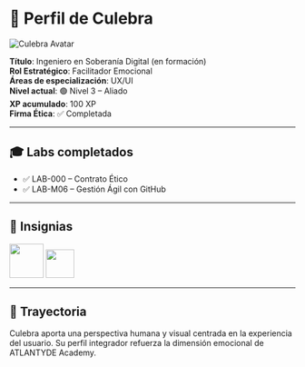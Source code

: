 # 👤 Perfil de Culebra

![Culebra Avatar](https://avatars.githubusercontent.com/u/208847677?v=4)

**Título**: Ingeniero en Soberanía Digital (en formación)  
**Rol Estratégico**: Facilitador Emocional  
**Áreas de especialización**: UX/UI  
**Nivel actual**: 🟢 Nivel 3 – Aliado  
**XP acumulado**: 100 XP  
**Firma Ética**: ✅ Completada

---

## 🎓 Labs completados

- ✅ LAB-000 – Contrato Ético
- ✅ LAB-M06 – Gestión Ágil con GitHub

---

## 🏅 Insignias

<img src="/assets/badges/badge-nivel-3.svg" height="60">
<img src="/assets/badges/badge-role-ux.svg" height="50">

---

## 🧭 Trayectoria

Culebra aporta una perspectiva humana y visual centrada en la experiencia del usuario. Su perfil integrador refuerza la dimensión emocional de ATLANTYDE Academy.

